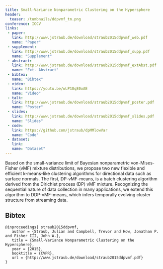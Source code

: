 ```yaml
---
title: Small-Variance Nonparametric Clustering on the Hypersphere
header:
  teaser: /tumbnails/ddpvmf_tn.png
conference: ICCV
links: 
 - paper: 
   link: http://www.jstraub.de/download/straub2015ddpvmf_web.pdf
   name: "Paper"
 - supplement: 
   link: http://www.jstraub.de/download/straub2015ddpvmf_supp.pdf
   name: "Supplement"
 - abstract: 
   link: http://www.jstraub.de/download/straub2015ddpvmf_extAbst.pdf
   name: "Ext. Abstract"
 - bibtex: 
   name: "Bibtex"
 - video: 
   link: https://youtu.be/wLP18q80oAE
   name: "Video"
 - talk: 
   link: http://www.jstraub.de/download/straub2015ddpvmf_poster.pdf
   name: "Poster"
 - slides: 
   link: http://www.jstraub.de/download/straub2015ddpvmf_slides.pdf
   name: "Slides"
 - code: 
   link: https://github.com/jstraub/dpMMlowVar
   name: "Code"
 - dataset: 
   link: 
   name: "Dataset"
---
```


Based on the small-variance limit of Bayesian nonparametric
von-Mises-Fisher (vMF) mixture distributions, we propose two new
flexible and efficient k-means-like clustering algorithms for
directional data such as surface normals. The first, DP-vMF-means, is a
batch clustering algorithm derived from the Dirichlet process (DP) vMF
mixture. Recognizing the sequential nature of data collection in many
applications, we extend this algorithm to DDP-vMF-means, which infers
temporally evolving cluster structure from streaming data.

## Bibtex <a id="bibtex"></a>
```
@inproceedings{ straub2015ddpvmf,
   author = {Straub, Julian and Campbell, Trevor and How, Jonathan P. and Fisher III, John W.},
   title = {Small-Variance Nonparametric Clustering on the Hypersphere},
   year = {2015},
   booktitle = {CVPR},
   url = {http://www.jstraub.de/download/straub2015ddpvmf.pdf}
}
```

